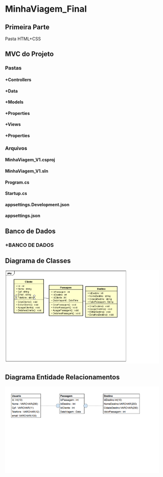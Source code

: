 # MinhaViagem_Final


## Primeira Parte
  Pasta HTML+CSS
  
## MVC do Projeto 
  ### Pastas
  #### +Controllers
  #### +Data
  #### +Models
  #### +Properties
  #### +Views
  #### +Properties

  
  ### Arquivos
  #### MinhaViagem_V1.csproj
  #### MinhaViagem_V1.sln
  #### Program.cs
  #### Startup.cs
  #### appsettings.Development.json
  #### appsettings.json
  
  ## Banco de Dados
  ### +BANCO DE DADOS
  
  

## Diagrama de Classes

<img src=DiagramaDeClasses.png>

## Diagrama Entidade Relacionamentos

<img src=DiagramaEntidade.png>
